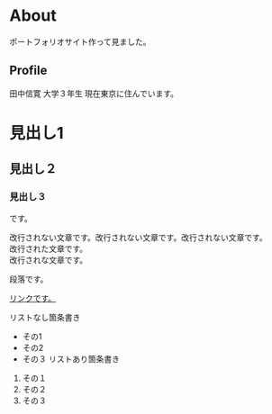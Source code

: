<h1>About</h2>
ポートフォリオサイト作って見ました。

<h2>Profile</h2>
田中信寛
大学３年生
現在東京に住んでいます。

# 見出し1
## 見出し２
### 見出し３
です。


改行されない文章です。改行されない文章です。改行されない文章です。  
改行された文章です。  
改行されな文章です。

段落です。

[リンクです。](https://github.com)

リストなし箇条書き
- その1
- その2
- その３
リストあり箇条書き
1. その１
1. その２
1. その３
